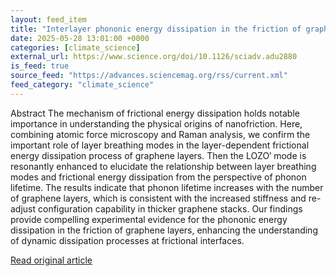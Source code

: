 ```yaml
---
layout: feed_item
title: "Interlayer phononic energy dissipation in the friction of graphene layers | Science Advances"
date: 2025-05-28 13:01:00 +0000
categories: [climate_science]
external_url: https://www.science.org/doi/10.1126/sciadv.adu2880
is_feed: true
source_feed: "https://advances.sciencemag.org/rss/current.xml"
feed_category: "climate_science"
---
```


Abstract The mechanism of frictional energy dissipation holds notable importance in understanding the physical origins of nanofriction. Here, combining atomic force microscopy and Raman analysis, we confirm the important role of layer breathing modes in the layer-dependent frictional energy dissipation process of graphene layers. Then the LOZO′ mode is resonantly enhanced to elucidate the relationship between layer breathing modes and frictional energy dissipation from the perspective of phonon lifetime. The results indicate that phonon lifetime increases with the number of graphene layers, which is consistent with the increased stiffness and re-adjust configuration capability in thicker graphene stacks. Our findings provide compelling experimental evidence for the phononic energy dissipation in the friction of graphene layers, enhancing the understanding of dynamic dissipation processes at frictional interfaces.

[Read original article](https://www.science.org/doi/10.1126/sciadv.adu2880)
